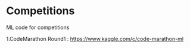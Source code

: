 # Competitions
ML code for competitions

1.CodeMarathon Round1 : https://www.kaggle.com/c/code-marathon-ml
